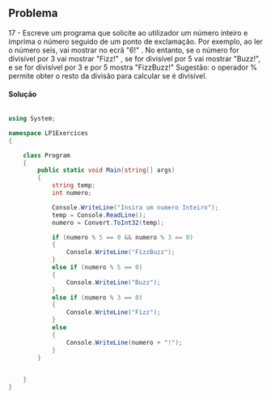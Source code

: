 ## Problema

17 - Escreve um programa que solicite ao utilizador um número inteiro e imprima o número seguido de um ponto de exclamação.
Por exemplo, ao ler o número seis, vai mostrar no ecrã "6!" . No entanto, se o número for divisível por 3 vai mostrar "Fizz!"
, se for divisível por 5 vai mostrar "Buzz!", e se for divisível por 3 e por 5 mostra "FizzBuzz!" Sugestão: o operador % permite
 obter o resto da divisão para calcular se é divisível.

#### Solução

```cs

using System;

namespace LP1Exercices
{

    class Program
    {
        public static void Main(string[] args)
        {
            string temp;
            int numero;

            Console.WriteLine("Insira um numero Inteiro");
            temp = Console.ReadLine();
            numero = Convert.ToInt32(temp);

            if (numero % 5 == 0 && numero % 3 == 0)
            {
                Console.WriteLine("FizzBuzz");
            }
            else if (numero % 5 == 0)
            {
                Console.WriteLine("Buzz");
            }
            else if (numero % 3 == 0)
            {
                Console.WriteLine("Fizz");
            }
            else
            {
                Console.WriteLine(numero + "!");
            }
        }

        
    }
}
```